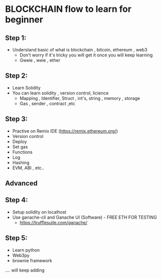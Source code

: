 # BLOCKCHAIN flow to learn for beginner


## Step 1:
  
  * Understand basic of what is blockchain , bitcoin, ethereum , web3 
    * Don't worry if it's tricky you will get it once you will keep learning 
    * Gweie , weie , ether
 
## Step 2: 

  * Learn Solidity
  * You can learn solidity , version control, licience 
    * Mapping , Identifier, Struct , int's, string , memory , storage 
    * Gas , sender , contract ,etc 

## Step 3:
  * Practive on Remix IDE (https://remix.ethereum.org/)
  * Version control 
  * Deploy 
  * Set gas 
  * Functions 
  * Log
  * Hashing
  * EVM, ABI , etc..

## Advanced

## Step 4:
  * Setup solidity on localhost 
  * Use ganache-cli and Ganache UI (Software) - FREE ETH FOR TESTING 
     * https://trufflesuite.com/ganache/

## Step 5:
  * Learn python 
  * Web3py
  * brownie framework 

.... will keep adding

